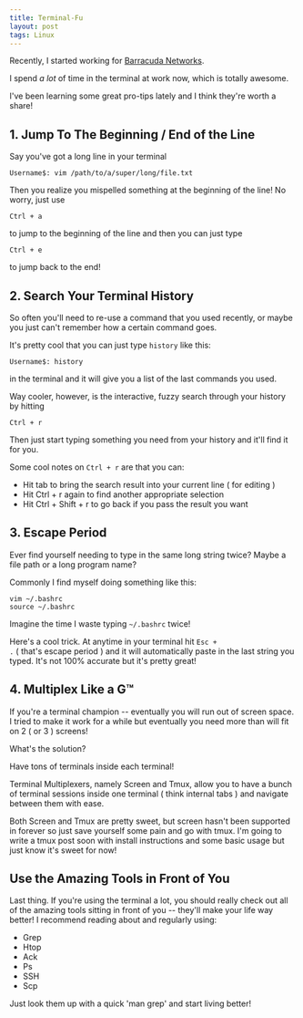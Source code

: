 ```yaml
---
title: Terminal-Fu
layout: post
tags: Linux
---
```


Recently, I started working for <a href="http://www.barracudanetworks.com">Barracuda Networks</a>.

I spend *a lot* of time in the terminal at work now, which is totally awesome.

I've been learning some great pro-tips lately and I think they're worth a share!

## 1. Jump To The Beginning / End of the Line

Say you've got a long line in your terminal

<pre><code>Username$: vim /path/to/a/super/long/file.txt</code></pre>

Then you realize you mispelled something at the beginning of the line! No worry, just use

<code>Ctrl + a</code>

to jump to the beginning of the line and then you can just type

<code>Ctrl + e</code>

to jump back to the end!

## 2. Search Your Terminal History

So often you'll need to re-use a command that you used recently, or maybe you just can't remember how a certain command goes.

It's pretty cool that you can just type <code>history</code> like this:

<pre><code>Username$: history</code></pre>

in the terminal and it will give you a list of the last commands you used.

Way cooler, however, is the interactive, fuzzy search through your history by hitting

<code>Ctrl + r</code>

Then just start typing something you need from your history and it'll find it for you.

Some cool notes on <code>Ctrl + r</code> are that you can:

+ Hit tab to bring the search result into your current line ( for editing )
+ Hit Ctrl + r again to find another appropriate selection
+ Hit Ctrl + Shift + r to go back if you pass the result you want

## 3. Escape Period

Ever find yourself needing to type in the same long string twice? Maybe a file path or a long program name?

Commonly I find myself doing something like this:

<pre><code>vim ~/.bashrc
source ~/.bashrc
</code></pre>

Imagine the time I waste typing <code>~/.bashrc</code> twice!

Here's a cool trick. At anytime in your terminal hit <code>Esc + .</code> ( that's escape period ) and it will automatically paste in the last string you typed. It's not 100% accurate but it's pretty great!

## 4. Multiplex Like a G&trade;

If you're a terminal champion -- eventually you will run out of screen space. I tried to make it work for a while but eventually you need more than will fit on 2 ( or 3 ) screens!

What's the solution?

Have tons of terminals inside each terminal!

Terminal Multiplexers, namely Screen and Tmux, allow you to have a bunch of terminal sessions inside one terminal ( think internal tabs ) and navigate between them with ease.

Both Screen and Tmux are pretty sweet, but screen hasn't been supported in forever so just save yourself some pain and go with tmux. I'm going to write a tmux post soon with install instructions and some basic usage but just know it's sweet for now!

## Use the Amazing Tools in Front of You

Last thing. If you're using the terminal a lot, you should really check out all of the amazing tools sitting in front of you -- they'll make your life way better! I recommend reading about and regularly using:

+ Grep
+ Htop
+ Ack
+ Ps
+ SSH
+ Scp

Just look them up with a quick 'man grep' and start living better!
